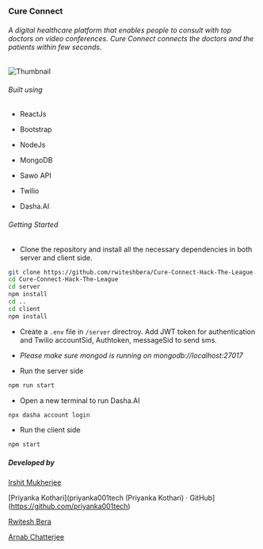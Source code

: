 ### Cure Connect

###### A digital healthcare platform that enables people to consult with top doctors on video conferences. Cure Connect connects the doctors and the patients within few seconds.

![Thumbnail](https://user-images.githubusercontent.com/73098407/153747544-809dd691-f3ed-4557-bffd-d44804fc358e.jpeg)

###### Built using

- ReactJs

- Bootstrap

- NodeJs

- MongoDB

- Sawo API

- Twilio

- Dasha.AI

###### Getting Started

- Clone the repository and install all the necessary dependencies in both server and client side.

```bash
git clone https://github.com/rwiteshbera/Cure-Connect-Hack-The-League
cd Cure-Connect-Hack-The-League
cd server
npm install
cd ..
cd client
npm install
```

- Create a `.env` file in `/server` directroy. Add JWT token for authentication and Twilio accountSid, Authtoken, messageSid to send sms.

- *Please make sure mongod is running on mongodb://localhost:27017*

- Run the server side

```bash
npm run start
```

- Open a new terminal to run Dasha.AI

```bash
npx dasha account login
```

- Run the client side

```bash
npm start
```



##### Developed by

[Irshit Mukherjee](https://github.com/IRSHIT033)

[Priyanka Kothari](priyanka001tech (Priyanka Kothari) · GitHub](https://github.com/priyanka001tech)

[Rwitesh Bera](https://github.com/rwiteshbera)

[Arnab Chatterjee](https://github.com/arnab2001)


